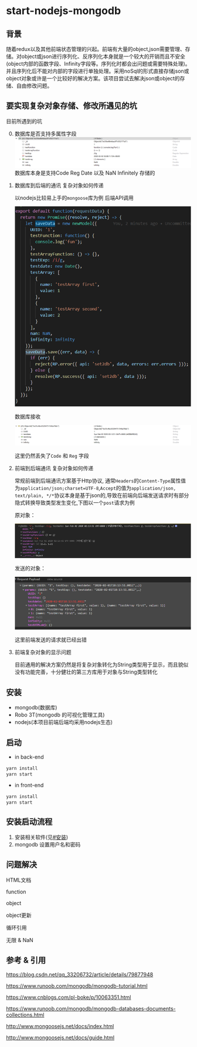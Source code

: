 # start-nodejs-mongodb

## 背景
随着redux以及其他前端状态管理的兴起。前端有大量的object,json需要管理、存储。对object或json进行序列化、反序列化本身就是一个较大的开销而且不安全(object内部的函数字段、Infinity字段等。序列化时都会出问题或需要特殊处理)。并且序列化后不能对内部的字段进行单独处理。采用noSql的形式直接存储json或object对象或许是一个比较好的解决方案。该项目尝试去解决json或object的存储、自由修改问题。

## 要实现复杂对象存储、修改所遇见的坑

目前所遇到的坑

0. 数据库是否支持多属性字段
    ![](./doc/dbattr.jpg)
    数据库本身是支持Code Reg Date 以及 NaN Infinitely 存储的

1. 数据库到后端的通讯 复杂对象如何传递
    
    以nodejs比较易上手的`mongoose`库为例
    后端API调用
    
    ![](./doc/backendSend.jpg)

    数据库接收

    ![](./doc/dbget.jpg)
    
    这里仍然丢失了`Code` 和 `Reg` 字段


2. 前端到后端通讯 复杂对象如何传递

    常规前端到后端通讯方案基于Http协议, 通常`Headers`的`Content-Type`属性值为`application/json;charset=UTF-8`,`Accept`的值为`application/json, text/plain, */*`协议本身是基于json的,导致在前端向后端发送请求时有部分隐式转换导致类型发生变化,下图以一个`post`请求为例

    原对象：
    
    ![](./doc/originObj.jpg)
    
    发送的对象：

    ![](./doc/sendObj.jpg)

    这里前端发送的请求就已经出错

3. 前端复杂对象的显示问题

    目前通用的解决方案仍然是将复杂对象转化为String类型用于显示，而且貌似没有功能完善，十分健壮的第三方库用于对象与String类型转化

## 安装
+ mongodb(数据库)
+ Robo 3T(mongodb 的可视化管理工具)
+ nodejs(本项目前端后端均采用nodejs生态)

## 启动

+ in back-end
```shell
yarn install
yarn start
```

+ in front-end
```shell
yarn install
yarn start
```

## 安装启动流程
1. 安装相关软件(见[#安装]())
2. mongodb 设置用户名和密码


## 问题解决
HTML文档

function

object

object更新

循环引用

无限 & NaN




## 参考 & 引用
https://blog.csdn.net/qq_33206732/article/details/79877948

https://www.runoob.com/mongodb/mongodb-tutorial.html

https://www.cnblogs.com/pl-boke/p/10063351.html

https://www.runoob.com/mongodb/mongodb-databases-documents-collections.html

http://www.mongoosejs.net/docs/index.html

http://www.mongoosejs.net/docs/guide.html